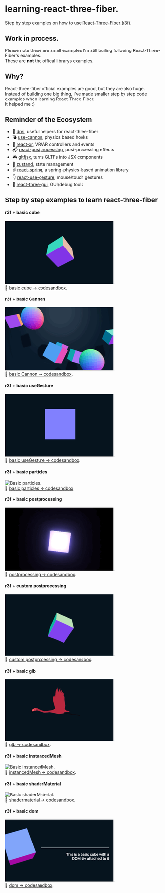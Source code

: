# learning-react-three-fiber.

Step by step examples on how to use [React-Three-Fiber (r3f)](https://github.com/react-spring/react-three-fiber).

## Work in process.

Please note these are small examples I'm still builing following React-Three-Fiber's examples.  
These are **not** the offical librarys examples.

## Why?

React-three-fiber official examples are good, but they are also huge.  
Instead of building one big thing, I've made smaller step by step code examples when learning React-Three-Fiber.  
It helped me :)

## Reminder of the Ecosystem

- 🌭 [drei](https://github.com/react-spring/drei), useful helpers for react-three-fiber
- 💣 [use-cannon](https://github.com/react-spring/use-cannon), physics based hooks
- 🤳 [react-xr](https://github.com/react-spring/react-xr), VR/AR controllers and events
- 📬 [react-postprocessing](https://github.com/react-spring/react-postprocessing), post-processing effects
- 🎮 [gltfjsx](https://github.com/react-spring/gltfjsx), turns GLTFs into JSX components
- 🐻 [zustand](https://github.com/react-spring/zustand), state management
- ✌️ [react-spring](https://github.com/react-spring/react-spring), a spring-physics-based animation library
- 👇 [react-use-gesture](https://github.com/react-spring/react-use-gesture), mouse/touch gestures
- 🧪 [react-three-gui](https://github.com/ueno-llc/react-three-gui), GUI/debug tools

## Step by step examples to learn react-three-fiber

#### r3f + basic cube

![Basic cube](./images/basicCube.gif).  
👾 [basic cube → codesandbox](https://codesandbox.io/s/t1-react-three-fiber-xmfqh).

#### r3f + basic Cannon

![Basic Cannon](./images/basicCannon.gif).  
👾 [ basic Cannon → codesandbox](https://codesandbox.io/s/t2-react-three-fiber-cannon-g2q0w).

#### r3f + basic useGesture

![Basic useGesture](./images/basicUseGesture.gif).  
👾 [basic useGesture → codesandbox](https://codesandbox.io/s/t3-react-three-fiber-usegesture-grewc).

#### r3f + basic particles

![Basic particles](./images/basicParticles.gif).  
👾 [basic particles → codesandbox](https://codesandbox.io/s/t4-react-three-fiber-particles-3lzob)

#### r3f + basic postprocessing

![Basic postprocessing](./images/basicPostProcessing.gif).  
👾 [postprocessing → codesandbox](https://codesandbox.io/s/t5-react-three-fiber-post-processing-khe7l).

#### r3f + custom postprocessing

![Custom postprocessing](./images/customShader.gif).  
👾 [custom postprocessing → codesandbox](https://codesandbox.io/s/t6-react-three-fiber-custom-post-processing-x3tz7).

#### r3f + basic glb

![Basic glb](./images/basicGlb.gif).  
👾 [glb → codesandbox](https://codesandbox.io/s/t7-react-three-fiber-glb-edm80).

#### r3f + basic instancedMesh

![Basic instancedMesh](./images/instanceMesh.gif).  
👾 [instancedMesh → codesandbox](https://codesandbox.io/s/t8-react-three-fiber-instancedmesh-rpytg).

#### r3f + basic shaderMaterial

![Basic shaderMaterial](./images/shaderMaterial.gif).  
👾 [shadermaterial → codesandbox](https://codesandbox.io/s/t9-react-three-fiber-shadermaterial-gw4dm).

#### r3f + basic dom

![Basic dom](./images/basicDom.gif).  
👾 [dom → codesandbox](https://codesandbox.io/s/t10-react-three-fiber-dom-ygu51).
